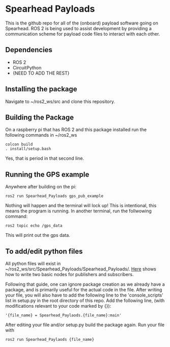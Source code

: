 # Spearhead Payloads

This is the github repo for all of the (onboard) payload software going on Spearhead. ROS 2 is being used to assist development by providing a communication scheme for payload code files to interact with each other. 

## Dependencies
* ROS 2
* CircuitPython
* {NEED TO ADD THE REST}

## Installing the package
Navigate to ~/ros2_ws/src and clone this repository.

## Building the Package
On a raspberry pi that has ROS 2 and this package installed run the following commands in ~/ros2_ws

```
colcon build
. install/setup.bash
```
 
Yes, that is period in that second line.

## Running the GPS example
Anywhere after building on the pi:

```
ros2 run Spearhead_Payloads gps_pub_example
```

Nothing will happen and the terminal will lock up! This is intentional, this means the program is running.
In another terminal, run the follwowing command:

```
ros2 topic echo /gps_data
```

This will print out the gps data.

## To add/edit python files
All python files will exist in ~/ros2_ws/src/Spearhead_Payloads/Spearhead_Payloads/.
[Here](https://docs.ros.org/en/humble/Tutorials/Beginner-Client-Libraries/Writing-A-Simple-Py-Publisher-And-Subscriber.html) shows how to write two basic nodes for publishers and subscribers.

Following that guide, one can ignore package creation as we already have a package, and is primarily useful for the actual code in the file.
After writing your file, you will also have to add the following line to the 'console_scripts' list in setup.py in the root directory of this repo.
Add the following line, (with modifications relevant to your code marked by {}):

```
'{file_name} = Spearhead_Paylaods.{file_name}:main'
```

After editing your file and/or setup.py build the package again.
Run your file with

```
ros2 run Spearhead_Paylaods {file_name}
```






